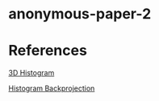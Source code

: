 # anonymous-paper-2

# References

[3D Histogram](https://www.mathworks.com/matlabcentral/fileexchange/52686-representation-of-the-3d-joint-rgb-histogram)

[Histogram Backprojection](https://docs.opencv.org/master/dc/df6/tutorial_py_histogram_backprojection.html)
